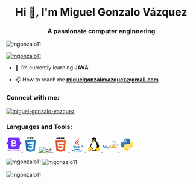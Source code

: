 <h1 align="center">Hi 👋, I'm Miguel Gonzalo Vázquez</h1>
<h3 align="center">A passionate computer enginnering</h3>

<p align="left"> <img src="https://komarev.com/ghpvc/?username=mgonzalo11&label=Profile%20views&color=0e75b6&style=flat" alt="mgonzalo11" /> </p>

<p align="left"> <a href="https://github.com/ryo-ma/github-profile-trophy"><img src="https://github-profile-trophy.vercel.app/?username=mgonzalo11" alt="mgonzalo11" /></a> </p>

- 🌱 I’m currently learning **JAVA**

- 📫 How to reach me **miguelgonzalovazquez@gmail.com**

<h3 align="left">Connect with me:</h3>
<p align="left">
<a href="https://linkedin.com/in/miguel-gonzalo-vazquez" target="blank"><img align="center" src="https://raw.githubusercontent.com/rahuldkjain/github-profile-readme-generator/master/src/images/icons/Social/linked-in-alt.svg" alt="miguel-gonzalo-vazquez" height="30" width="40" /></a>
</p>

<h3 align="left">Languages and Tools:</h3>
<p align="left"> <a href="https://getbootstrap.com" target="_blank" rel="noreferrer"> <img src="https://raw.githubusercontent.com/devicons/devicon/master/icons/bootstrap/bootstrap-plain-wordmark.svg" alt="bootstrap" width="40" height="40"/> </a> <a href="https://www.w3schools.com/css/" target="_blank" rel="noreferrer"> <img src="https://raw.githubusercontent.com/devicons/devicon/master/icons/css3/css3-original-wordmark.svg" alt="css3" width="40" height="40"/> </a> <a href="https://git-scm.com/" target="_blank" rel="noreferrer"> <img src="https://www.vectorlogo.zone/logos/git-scm/git-scm-icon.svg" alt="git" width="40" height="40"/> </a> <a href="https://www.w3.org/html/" target="_blank" rel="noreferrer"> <img src="https://raw.githubusercontent.com/devicons/devicon/master/icons/html5/html5-original-wordmark.svg" alt="html5" width="40" height="40"/> </a> <a href="https://www.java.com" target="_blank" rel="noreferrer"> <img src="https://raw.githubusercontent.com/devicons/devicon/master/icons/java/java-original.svg" alt="java" width="40" height="40"/> </a> <a href="https://www.linux.org/" target="_blank" rel="noreferrer"> <img src="https://raw.githubusercontent.com/devicons/devicon/master/icons/linux/linux-original.svg" alt="linux" width="40" height="40"/> </a> <a href="https://www.mysql.com/" target="_blank" rel="noreferrer"> <img src="https://raw.githubusercontent.com/devicons/devicon/master/icons/mysql/mysql-original-wordmark.svg" alt="mysql" width="40" height="40"/> </a> <a href="https://www.python.org" target="_blank" rel="noreferrer"> <img src="https://raw.githubusercontent.com/devicons/devicon/master/icons/python/python-original.svg" alt="python" width="40" height="40"/> </a> </p>

<p><img align="left" src="https://github-readme-stats.vercel.app/api/top-langs?username=mgonzalo11&show_icons=true&locale=en&layout=compact" alt="mgonzalo11" /></p>

<p>&nbsp;<img align="center" src="https://github-readme-stats.vercel.app/api?username=mgonzalo11&show_icons=true&locale=en" alt="mgonzalo11" /></p>

<p><img align="center" src="https://github-readme-streak-stats.herokuapp.com/?user=mgonzalo11&" alt="mgonzalo11" /></p>

